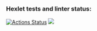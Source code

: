 ### Hexlet tests and linter status:
[![Actions Status](https://github.com/ryayar/frontend-project-44/actions/workflows/hexlet-check.yml/badge.svg)](https://github.com/ryayar/frontend-project-44/actions)
<a href="https://codeclimate.com/github/ryayar/frontend-project-44/maintainability"><img src="https://api.codeclimate.com/v1/badges/8e5c4e5618d23012c7d4/maintainability" /></a>
